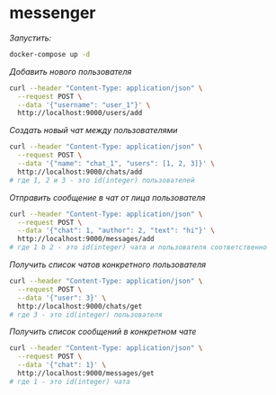 # messenger
_Запустить:_
```sh
docker-compose up -d
```
_Добавить нового пользователя_
```sh
curl --header "Content-Type: application/json" \
  --request POST \
  --data '{"username": "user_1"}' \
  http://localhost:9000/users/add
```
_Создать новый чат между пользователями_
```sh
curl --header "Content-Type: application/json" \
  --request POST \
  --data '{"name": "chat_1", "users": [1, 2, 3]}' \
  http://localhost:9000/chats/add
# где 1, 2 и 3 - это id(integer) пользователей
```
_Отправить сообщение в чат от лица пользователя_
```sh
curl --header "Content-Type: application/json" \
  --request POST \
  --data '{"chat": 1, "author": 2, "text": "hi"}' \
  http://localhost:9000/messages/add
# где 1 b 2 - это id(integer) чата и пользователя соответственно
```
_Получить список чатов конкретного пользователя_
```sh
curl --header "Content-Type: application/json" \
  --request POST \
  --data '{"user": 3}' \
  http://localhost:9000/chats/get
# где 3 - это id(integer) пользователя
```
_Получить список сообщений в конкретном чате_
```sh
curl --header "Content-Type: application/json" \
  --request POST \
  --data '{"chat": 1}' \
  http://localhost:9000/messages/get
# где 1 - это id(integer) чата
```
